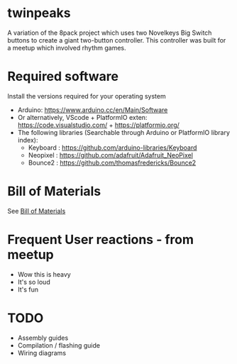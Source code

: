# twinpeaks
A variation of the 8pack project which uses two Novelkeys Big Switch buttons to create a giant two-button controller. This controller was built for a meetup which involved rhythm games.

# Required software
Install the versions required for your operating system

- Arduino: https://www.arduino.cc/en/Main/Software
- Or alternatively, VScode + PlatformIO exten: https://code.visualstudio.com/ + https://platformio.org/
- The following libraries (Searchable through Arduino or PlatformIO library index):
    * Keyboard : https://github.com/arduino-libraries/Keyboard
    * Neopixel : https://github.com/adafruit/Adafruit_NeoPixel
    * Bounce2 : https://github.com/thomasfredericks/Bounce2

# Bill of Materials
See [Bill of Materials](./bom/BOM.md)

# Frequent User reactions - from meetup
* Wow this is heavy
* It's so loud
* It's fun

# TODO
- Assembly guides
- Compilation / flashing guide
- Wiring diagrams
